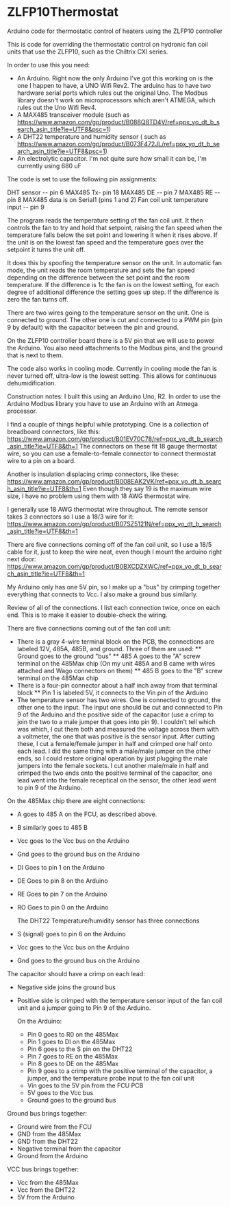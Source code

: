 # ZLFP10Thermostat
 Arduino code for thermostatic control of heaters using the ZLFP10 controller

This is code for overriding the thermostatic control on hydronic fan coil units that use the ZLFP10, such as the Chiltrix CXI series.

In order to use this you need: 
* An Arduino. Right now the only Arduino I've got this working on is the one I happen to have, a UNO Wifi Rev2. The arduino has to have two hardware serial ports
  which rules out the original Uno. The Modbus library doesn't work on microprocessors which aren't ATMEGA, which rules out the Uno Wifi Rev4.
* A MAX485 transceiver module (such as https://www.amazon.com/gp/product/B088Q8TD4V/ref=ppx_yo_dt_b_search_asin_title?ie=UTF8&psc=1) 
* A DHT22 temperature and humidity sensor ( such as https://www.amazon.com/gp/product/B073F472JL/ref=ppx_yo_dt_b_search_asin_title?ie=UTF8&psc=1)
* An electrolytic capacitor. I'm not quite sure how small it can be, I'm currently using 680 uF



The code is set to use the following pin assignments: 

DHT sensor -- pin 6
MAX485 Tx- pin 18
MAX485 DE -- pin 7
MAX485 RE -- pin 8
MAX485 data is on Serial1 (pins 1 and 2)
Fan coil unit temperature input -- pin 9


The program reads the temperature setting of the fan coil unit. It then controls the fan to try and hold that setpoint, raising the fan speed when the temperature falls below the set point and lowering it when it rises above. If the unit is on the lowest fan speed and the temperature goes over the setpoint it turns the unit off. 

It does this by spoofing the temperature sensor on the unit. In automatic fan mode, the unit reads the room temperature and sets the fan speed depending on the difference between the set point and the room temperature. If the difference is 1c the fan is on the lowest setting, for each degree of additional difference the setting goes up step. If the difference is zero the fan turns off. 

There are two wires going to the temperature sensor on the unit. One is connected to ground. The other one is cut and connected to a PWM pin (pin 9 by default) with the capacitor between the pin and ground.

On the ZLFP10 controller board there is a 5V pin that we will use to power the Arduino. You also need attachments to the Modbus pins, and the ground that is next to them.

The code also works in cooling mode. Currently in cooling mode the fan is never turned off, ultra-low is the lowest setting. This allows for continuous dehumidification.   


Construction notes: 
I built this using an Arduino Uno, R2. In order to use the Arduino Modbus library you have to use an Arduino with an Atmega processor. 

I find a couple of things helpful while prototyping. One is a collection of breadboard connectors, like this: https://www.amazon.com/gp/product/B01EV70C78/ref=ppx_yo_dt_b_search_asin_title?ie=UTF8&th=1
The connectors on these fit 18 gauge thermostat wire, so you can use a female-to-female connector to connect thermostat wire to a pin on a board. 

Another is insulation displacing crimp connectors, like these: https://www.amazon.com/gp/product/B008EAK2VK/ref=ppx_yo_dt_b_search_asin_title?ie=UTF8&th=1
Even though they say 19 is the maximum wire size, I have no problem using them with 18 AWG thermostat wire.

I generally use 18 AWG thermostat wire throughout. The remote sensor takes 3 connectors so I use a 18/3 wire for it: 
https://www.amazon.com/gp/product/B07SZ5121N/ref=ppx_yo_dt_b_search_asin_title?ie=UTF8&th=1

There are five connections coming off of the fan coil unit, so I use a 18/5 cable for it, just to keep the wire neat, even though I mount the arduino right next door: 
https://www.amazon.com/gp/product/B0BXCDZXWC/ref=ppx_yo_dt_b_search_asin_title?ie=UTF8&th=1

My Arduino only has one 5V pin, so I make up a "bus" by crimping together everything that connects to Vcc. I also make a ground bus similarly.

Review of all of the connections. I list each connection twice, once on each end. This is to make it easier to double-check the wiring.

There are five connections coming out of the fan coil unit: 
* There is a gray 4-wire terminal block on the PCB, the connections are labeled 12V, 485A, 485B, and ground. Three of them are used:
  ** Ground goes to the ground "bus"
  ** 485 A goes to the "A" screw terminal on the 485Max chip (On my unit 485A and B came with wires attached and Wago connectors on them) 
  ** 485 B goes to the "B" screw terminal on the 485Max chip
* There is a four-pin connector about a half inch away from that terminal block
   ** Pin 1 is labeled 5V, it connects to the Vin pin of the Arduino
* The temperature sensor has two wires. One is connected to ground, the other one to the input. The input one should be cut and connected to Pin 9 of the Arduino and the positive side of the capacitor (use a crimp to join the two to a male jumper that goes into pin 9).
   I couldn't tell which was which, I cut them both and measured the voltage across them with a voltmeter, the one that was positive is the sensor input.
  After cutting these, I cut a female/female jumper in half and crimped one half onto each lead. I did the same thing with a male/male jumper on the other ends, so I could restore original operation by just plugging the male jumpers into the female sockets. I cut another male/male in half and crimped the two ends onto the positive terminal of the capacitor, one lead went into the female receptical on the sensor, the other lead went to pin 9 of the Arduino.

On the 485Max chip there are eight connections: 
* A goes to 485 A on the FCU, as described above.
* B similarly goes to 485 B
* Vcc goes to the Vcc bus on the Arduino
* Gnd goes to the ground bus on the Arduino
* DI Goes to pin 1 on the Arduino
* DE Goes to pin 8 on the Arduino
* RE Goes to pin 7 on the Arduino
* RO Goes to pin 0 on the Arduino

  The DHT22 Temperature/humidity sensor has three connections
* S (signal) goes to pin 6 on the Arduino
* Vcc goes to the Vcc bus on the Arduino
* Gnd goes to the ground bus on the Arduino

The capacitor should have a crimp on each lead:
* Negative side joins the ground bus
* Positive side is crimped with the temperature sensor input of the fan coil unit and a jumper going to Pin 9 of the Arduino.

  On the Arduino:
  * Pin 0 goes to R0 on the 485Max
  * Pin 1 goes to DI on the 485Max
  * Pin 6 goes to the S pin on the DHT22
  * Pin 7 goes to RE on the 485Max
  * Pin 8 goes to DE on the 485Max
  * Pin 9 goes to a crimp with the positive terminal of the capacitor, a jumper, and the temperature probe input to the fan coil unit
  * Vin goes to the 5V pin from the FCU PCB
  * 5V goes to the Vcc bus
  * Ground goes to the ground bus

Ground bus brings together: 
* Ground wire from the FCU
* GND from the 485Max
* GND from the DHT22
* Negative terminal from the capacitor
* Ground from the Arduino

VCC bus brings together: 
* Vcc from the 485Max
* Vcc from the DHT22
* 5V from the Arduino

